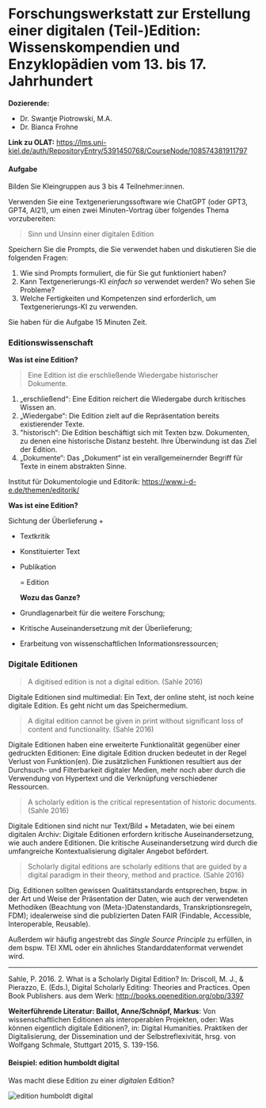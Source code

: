 <!--

author: Swantje Piotrowski
email: s.piotrowski@email.uni-kiel.de
version: 0.1
language: en
narrator: UK English Female

\-->

# Forschungswerkstatt zur Erstellung einer digitalen (Teil-)Edition: Wissenskompendien und Enzyklopädien vom 13. bis 17. Jahrhundert

**Dozierende:**

* Dr. Swantje Piotrowski, M.A.
* Dr. Bianca Frohne

**Link zu OLAT:** https://lms.uni-kiel.de/auth/RepositoryEntry/5391450768/CourseNode/108574381911797


#### Aufgabe

Bilden Sie Kleingruppen aus 3 bis 4 Teilnehmer:innen.

Verwenden Sie eine Textgenerierungssoftware wie ChatGPT (oder GPT3, GPT4, AI21), um einen zwei Minuten-Vortrag über folgendes Thema vorzubereiten:

> Sinn und Unsinn einer digitalen Edition 

Speichern Sie die Prompts, die Sie verwendet haben und diskutieren Sie die folgenden Fragen:

1. Wie sind Prompts formuliert, die für Sie gut funktioniert haben?
2. Kann Textgenerierungs-KI *einfach so* verwendet werden? Wo sehen Sie Probleme?
3. Welche Fertigkeiten und Kompetenzen sind erforderlich, um Textgenerierungs-KI zu verwenden.

Sie haben für die Aufgabe 15 Minuten Zeit.

### Editionswissenschaft

**Was ist eine Edition?**

> Eine Edition ist die erschließende Wiedergabe historischer Dokumente.

1. „erschließend“: Eine Edition reichert die Wiedergabe durch kritisches Wissen an.
2. „Wiedergabe“: Die Edition zielt auf die Repräsentation bereits existierender Texte.
3. "historisch“: Die Edition beschäftigt sich mit Texten bzw. Dokumenten, zu denen eine historische Distanz besteht. Ihre Überwindung ist das Ziel der Edition.
4. „Dokumente“: Das „Dokument“ ist ein verallgemeinernder Begriff für Texte in einem abstrakten Sinne.

Institut für Dokumentologie und Editorik:
https://www.i-d-e.de/themen/editorik/

**Was ist eine Edition?**

Sichtung der Überlieferung +

* Textkritik
* Konstituierter Text
* Publikation

  = Edition

  **Wozu das Ganze?**
* Grundlagenarbeit für die weitere Forschung;
* Kritische Auseinandersetzung mit der Überlieferung;
* Erarbeitung von wissenschaftlichen Informationsressourcen;

### Digitale Editionen

> A digitised edition is not a digital edition. (Sahle 2016)

Digitale Editionen sind multimedial: Ein Text, der online steht, ist noch keine digitale Edition. Es geht nicht um das Speichermedium.

> A digital edition cannot be given in print without significant loss of content and functionality. (Sahle 2016)

Digitale Editionen haben eine erweiterte Funktionalität gegenüber einer gedruckten Editionen: Eine digitale Edition drucken bedeutet in der Regel Verlust von Funktion(en). Die zusätzlichen Funktionen resultiert aus der Durchsuch- und Filterbarkeit digitaler Medien, mehr noch aber durch die Verwendung von Hypertext und die Verknüpfung verschiedener Ressourcen.

> A scholarly edition is the critical representation of historic documents. (Sahle 2016)

Digitale Editionen sind nicht nur Text/Bild + Metadaten, wie bei einem digitalen Archiv: Digitale Editionen erfordern kritische Auseinandersetzung, wie auch andere Editionen. Die kritische Auseinandersetzung wird durch die umfangreiche Kontextualisierung digitaler Angebot befördert.

> Scholarly digital editions are scholarly editions that are guided by a digital paradigm in their theory, method and practice. (Sahle 2016)

Dig. Editionen sollten gewissen Qualitätsstandards entsprechen, bspw. in der Art und Weise der Präsentation der Daten, wie auch der verwendeten Methodiken (Beachtung von (Meta-)Datenstandards, Transkriptionsregeln, FDM); idealerweise sind die publizierten Daten FAIR (Findable, Accessible, Interoperable, Reusable).

Außerdem wir häufig angestrebt das *Single Source Principle* zu erfüllen, in dem bspw. TEI XML oder ein ähnliches Standarddatenformat verwendet wird.

---

Sahle, P. 2016. 2. What is a Scholarly Digital Edition? In: Driscoll, M. J., & Pierazzo, E. (Eds.), Digital Scholarly Editing: Theories and Practices. Open Book Publishers. aus dem Werk: http://books.openedition.org/obp/3397

**Weiterführende Literatur: Baillot, Anne/Schnöpf, Markus**: Von wissenschaftlichen Editionen als interoperablen Projekten, oder: Was können eigentlich digitale Editionen?, in: Digital Humanities. Praktiken der Digitalisierung, der Dissemination und der Selbstreflexivität, hrsg. von Wolfgang Schmale, Stuttgart 2015, S. 139-156.


#### Beispiel: edition humboldt digital

Was macht diese Edition zu einer *digitalen* Edition?

![edition humboldt digital](https://latex-ninja.com/2022/02/02/a-shamelessly-short-intro-to-xml-for-dh-beginners-includes-tei/)




